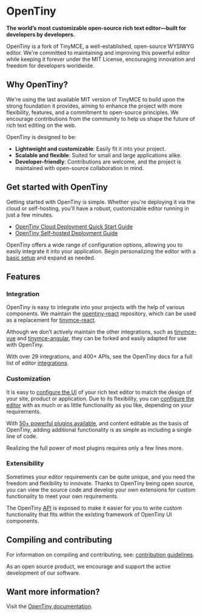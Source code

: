 # OpenTiny

**The world’s most customizable open-source rich text editor—built for developers by developers.**

OpenTiny is a fork of TinyMCE, a well-established, open-source WYSIWYG editor. We're committed to maintaining and improving this powerful editor while keeping it forever under the MIT License, encouraging innovation and freedom for developers worldwide.

## Why OpenTiny?

We're using the last available MIT version of TinyMCE to build upon the strong foundation it provides, aiming to enhance the project with more flexibility, features, and a commitment to open-source principles. We encourage contributions from the community to help us shape the future of rich text editing on the web.

OpenTiny is designed to be:
- **Lightweight and customizable**: Easily fit it into your project.
- **Scalable and flexible**: Suited for small and large applications alike.
- **Developer-friendly**: Contributions are welcome, and the project is maintained with open-source collaboration in mind.

## Get started with OpenTiny

Getting started with OpenTiny is simple. Whether you're deploying it via the cloud or self-hosting, you'll have a robust, customizable editor running in just a few minutes.

- [OpenTiny Cloud Deployment Quick Start Guide](https://opentiny.mild.blue/opentiny/latest/cloud-quick-start/)
- [OpenTiny Self-hosted Deployment Guide](https://opentiny.mild.blue/opentiny/latest/npm-projects/)

OpenTiny offers a wide range of configuration options, allowing you to easily integrate it into your application. Begin personalizing the editor with a [basic setup](https://opentiny.mild.blue/opentiny/latest/basic-setup/) and expand as needed.

## Features

### Integration

OpenTiny is easy to integrate into your projects with the help of various components. We maintain the [opentiny-react](https://github.com/mild-blue/opentiny-react) repository, which can be used as a replacement for [tinymce-react](https://github.com/tinymce/tinymce-react).

Although we don’t actively maintain the other integrations, such as [tinymce-vue](https://github.com/tinymce/tinymce-vue) and [tinymce-angular](https://github.com/tinymce/tinymce-angular), they can be forked and easily adapted for use with OpenTiny.

With over 29 integrations, and 400+ APIs, see the OpenTiny docs for a full list of editor [integrations](https://opentiny.mild.blue/opentiny/latest/integrations/).

### Customization

It is easy to [configure the UI](https://opentiny.mild.blue/opentiny/latest/customize-ui/) of your rich text editor to match the design of your site, product or application. Due to its flexibility, you can [configure the editor](https://opentiny.mild.blue/opentiny/latest/basic-setup/) with as much or as little functionality as you like, depending on your requirements.

With [50+ powerful plugins available](https://opentiny.mild.blue/opentiny/latest/plugins/), and content editable as the basis of OpenTiny, adding additional functionality is as simple as including a single line of code.

Realizing the full power of most plugins requires only a few lines more.

### Extensibility

Sometimes your editor requirements can be quite unique, and you need the freedom and flexibility to innovate. Thanks to OpenTiny being open source, you can view the source code and develop your own extensions for custom functionality to meet your own requirements.

The OpenTiny [API](https://opentiny.mild.blue/opentiny/latest/apis/tinymce.root/) is exposed to make it easier for you to write custom functionality that fits within the existing framework of OpenTiny UI components.

## Compiling and contributing

For information on compiling and contributing, see: [contribution guidelines](CONTRIBUTING.md).

As an open source product, we encourage and support the active development of our software.

## Want more information?

Visit the [OpenTiny documentation](https://opentiny.mild.blue/).

